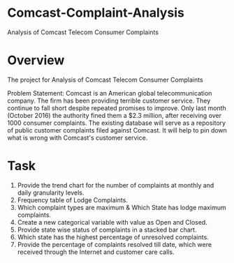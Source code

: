 # Comcast-Complaint-Analysis
Analysis of Comcast Telecom Consumer Complaints
# Overview
The project for Analysis of Comcast Telecom Consumer Complaints

Problem Statement: 
Comcast is an American global telecommunication company. The firm has been providing terrible customer service. They continue to fall short despite repeated promises to improve. Only last month (October 2016) the authority fined them a $2.3 million, after receiving over 1000 consumer complaints. The existing database will serve as a repository of public customer complaints filed against Comcast. It will help to pin down what is wrong with Comcast's customer service.
# Task
1. Provide the trend chart for the number of complaints at monthly and daily granularity levels.
2. Frequency table of Lodge Complaints.
3. Which complaint types are maximum & Which State has lodge maximum complaints.
4. Create a new categorical variable with value as Open and Closed.
5. Provide state wise status of complaints in a stacked bar chart.
6. Which state has the highest percentage of unresolved complaints.
7. Provide the percentage of complaints resolved till date, which were received through the Internet and customer care calls.

